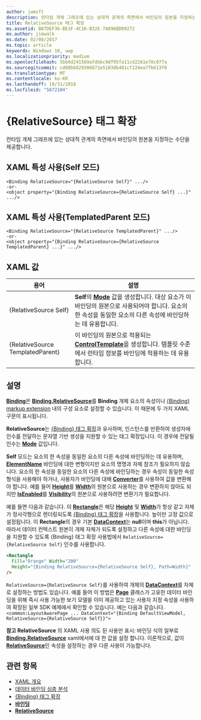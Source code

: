 ```yaml
---
author: jwmsft
description: 런타임 개체 그래프에 있는 상대적 관계의 측면에서 바인딩의 원본을 지정하는 수단을 제공합니다.
title: RelativeSource 태그 확장
ms.assetid: B87DEF36-BE1F-4C16-B32E-7A896BD09272
ms.author: jimwalk
ms.date: 02/08/2017
ms.topic: article
keywords: Windows 10, uwp
ms.localizationpriority: medium
ms.openlocfilehash: 5bb9d241569afdbbc9df95fa11cd2261e78c077a
ms.sourcegitcommit: cd00bb829306871e5103db481cf224ea7fb613f0
ms.translationtype: MT
ms.contentlocale: ko-KR
ms.lasthandoff: 10/31/2018
ms.locfileid: "5872104"
---
```

# <a name="relativesource-markup-extension"></a>{RelativeSource} 태그 확장


런타임 개체 그래프에 있는 상대적 관계의 측면에서 바인딩의 원본을 지정하는 수단을 제공합니다.

## <a name="xaml-attribute-usage-self-mode"></a>XAML 특성 사용(Self 모드)

``` syntax
<Binding RelativeSource="{RelativeSource Self}" .../>
-or-
<object property="{Binding RelativeSource={RelativeSource Self} ...}" .../>
```

## <a name="xaml-attribute-usage-templatedparent-mode"></a>XAML 특성 사용(TemplatedParent 모드)

``` syntax
<Binding RelativeSource="{RelativeSource TemplatedParent}" .../>
-or-
<object property="{Binding RelativeSource={RelativeSource TemplatedParent} ...}" .../>
```

## <a name="xaml-values"></a>XAML 값

| 용어 | 설명 |
|------|-------------|
| {RelativeSource Self} | <strong>Self</strong>의 [<strong>Mode</strong>](https://msdn.microsoft.com/library/windows/apps/br209915) 값을 생성합니다. 대상 요소가 이 바인딩의 원본으로 사용되어야 합니다. 요소의 한 속성을 동일한 요소의 다른 속성에 바인딩하는 데 유용합니다. |
| {RelativeSource TemplatedParent} | 이 바인딩의 원본으로 적용되는 [<strong>ControlTemplate</strong>](https://msdn.microsoft.com/library/windows/apps/br209391)을 생성합니다. 템플릿 수준에서 런타임 정보를 바인딩에 적용하는 데 유용합니다. | 

## <a name="remarks"></a>설명

[**Binding**](https://msdn.microsoft.com/library/windows/apps/br209820)은 [**Binding.RelativeSource**](https://msdn.microsoft.com/library/windows/apps/br209831)를 **Binding** 개체 요소의 속성이나 [{Binding} markup extension](binding-markup-extension.md) 내의 구성 요소로 설정할 수 있습니다. 이 때문에 두 가지 XAML 구문이 표시됩니다.

**RelativeSource**는 [{Binding} 태그 확장](binding-markup-extension.md)과 유사하며,  인스턴스를 반환하여 생성자에 인수를 전달하는 문자열 기반 생성을 지원할 수 있는 태그 확장입니다. 이 경우에 전달될 인수는 [**Mode**](https://msdn.microsoft.com/library/windows/apps/br209915) 값입니다.

**Self** 모드는 요소의 한 속성을 동일한 요소의 다른 속성에 바인딩하는 데 유용하며, [**ElementName**](https://msdn.microsoft.com/library/windows/apps/br209828) 바인딩에 대한 변형이지만 요소의 명명과 자체 참조가 필요하지 않습니다. 요소의 한 속성을 동일한 요소의 다른 속성에 바인딩하는 경우 속성이 동일한 속성 형식을 사용해야 하거나, 사용자가 바인딩에 대해 [**Converter**](https://msdn.microsoft.com/library/windows/apps/br209826)를 사용하여 값을 변환해야 합니다. 예를 들어 [**Height**](/uwp/api/Windows.UI.Xaml.FrameworkElement.Height)를 [**Width**](/uwp/api/Windows.UI.Xaml.FrameworkElement.Width)의 원본으로 사용하는 경우 변환하지 않아도 되지만 [**IsEnabled**](https://msdn.microsoft.com/library/windows/apps/br209419)를 [**Visibility**](https://msdn.microsoft.com/library/windows/apps/br209006)의 원본으로 사용하려면 변환기가 필요합니다.

예를 들면 다음과 같습니다. 이 [**Rectangle**](/uwp/api/Windows.UI.Xaml.Shapes.Rectangle)은 해당 [**Height**](/uwp/api/Windows.UI.Xaml.FrameworkElement.Height) 및 [**Width**](/uwp/api/Windows.UI.Xaml.FrameworkElement.Width)가 항상 같고 자체가 정사각형으로 렌더링되도록 [{Binding} 태그 확장](binding-markup-extension.md)을 사용합니다. 높이만 고정 값으로 설정됩니다. 이 **Rectangle**의 경우 기본 [**DataContext**](https://msdn.microsoft.com/library/windows/apps/br208713)는 **null**이며 **this**가 아닙니다. 따라서 데이터 컨텍스트 원본이 개체 자체가 되도록 설정하고 다른 속성에 대한 바인딩을 지원할 수 있도록 {Binding} 태그 확장 사용법에서 `RelativeSource={RelativeSource Self}` 인수를 사용합니다.

```XML
<Rectangle
  Fill="Orange" Width="200"
  Height="{Binding RelativeSource={RelativeSource Self}, Path=Width}"
/>
```

`RelativeSource={RelativeSource Self}`를 사용하여 개체의 [**DataContext**](https://msdn.microsoft.com/library/windows/apps/br208713)를 자체로 설정하는 방법도 있습니다.  예를 들어 이 방법은 [**Page**](https://msdn.microsoft.com/library/windows/apps/br227503) 클래스가 고유한 데이터 바인딩을 위해 즉시 사용 가능한 보기 모델을 이미 제공하고 있는 사용자 지정 속성을 사용하여 확장된 일부 SDK 예제에서 확인할 수 있습니다. 예는 다음과 같습니다. `<common:LayoutAwarePage ... DataContext="{Binding DefaultViewModel, RelativeSource={RelativeSource Self}}">`

**참고** **RelativeSource** 의 XAML 사용 의도 된 사용만 표시: 바인딩 식의 일부로 [**Binding.RelativeSource**](https://msdn.microsoft.com/library/windows/apps/br209831) xaml에서에 대 한 값을 설정 합니다. 이론적으로, 값이 [**RelativeSource**](https://msdn.microsoft.com/library/windows/apps/br209913)인 속성을 설정하는 경우 다른 사용이 가능합니다.

## <a name="related-topics"></a>관련 항목

* [XAML 개요](xaml-overview.md)
* [데이터 바인딩 심층 분석](https://msdn.microsoft.com/library/windows/apps/mt210946)
* [{Binding} 태그 확장](binding-markup-extension.md)
* [**바인딩**](https://msdn.microsoft.com/library/windows/apps/br209820)
* [**RelativeSource**](https://msdn.microsoft.com/library/windows/apps/br209913)

